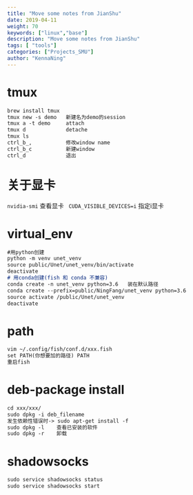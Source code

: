 ```yaml
---
title: "Move some notes from JianShu"
date: 2019-04-11 
weight: 70
keywords: ["linux","base"]
description: "Move some notes from JianShu"
tags: [ "tools"]
categories: ["Projects_SMU"]
author: "KennaNing"
---
```


# tmux
```markdown
brew install tmux
tmux new -s demo   新建名为demo的session
tmux a -t demo     attach
tmux d             detache
tmux ls
ctrl_b_,           修改window name
ctrl_b_c           新建window
ctrl_d             退出
```

# 关于显卡
` nvidia-smi `              查看显卡
` CUDA_VISIBLE_DEVICES=i`   指定i显卡

# virtual_env
```markdown
#用python创建
python -m venv unet_venv
source public/Unet/unet_venv/bin/activate
deactivate
# 用conda创建(fish 和 conda 不兼容)
conda create -n unet_venv python=3.6   装在默认路径
conda create --prefix=public/NingFang/unet_venv python=3.6 
source activate /public/Unet/unet_venv
deactivate
```
# path
```markdown
vim ~/.config/fish/conf.d/xxx.fish
set PATH(你想要加的路径) PATH
重启fish
```
# deb-package install
```markdown
cd xxx/xxx/
sudo dpkg -i deb_filename
发生依赖性错误时-> sudo apt-get install -f
sudo dpkg -l    查看已安装的软件
sudo dpkg -r    卸载
```
# shadowsocks
```markdown
sudo service shadowsocks status
sudo service shadowsocks start
```




